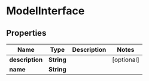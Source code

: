 
# ModelInterface

## Properties
Name | Type | Description | Notes
------------ | ------------- | ------------- | -------------
**description** | **String** |  |  [optional]
**name** | **String** |  | 



